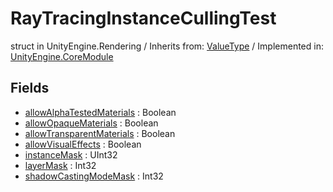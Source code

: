 # RayTracingInstanceCullingTest
struct in UnityEngine.Rendering
 / Inherits from: <a href="https://docs.unity3d.com/6000.0/Documentation/ScriptReference/ValueType.html">ValueType</a> / Implemented in: <a href="https://docs.unity3d.com/6000.0/Documentation/ScriptReference/UnityEngine.CoreModule.html">UnityEngine.CoreModule</a>
## Fields
- <a href="https://docs.unity3d.com/6000.0/Documentation/ScriptReference/RayTracingInstanceCullingTest-allowAlphaTestedMaterials.html">allowAlphaTestedMaterials</a> : Boolean
- <a href="https://docs.unity3d.com/6000.0/Documentation/ScriptReference/RayTracingInstanceCullingTest-allowOpaqueMaterials.html">allowOpaqueMaterials</a> : Boolean
- <a href="https://docs.unity3d.com/6000.0/Documentation/ScriptReference/RayTracingInstanceCullingTest-allowTransparentMaterials.html">allowTransparentMaterials</a> : Boolean
- <a href="https://docs.unity3d.com/6000.0/Documentation/ScriptReference/RayTracingInstanceCullingTest-allowVisualEffects.html">allowVisualEffects</a> : Boolean
- <a href="https://docs.unity3d.com/6000.0/Documentation/ScriptReference/RayTracingInstanceCullingTest-instanceMask.html">instanceMask</a> : UInt32
- <a href="https://docs.unity3d.com/6000.0/Documentation/ScriptReference/RayTracingInstanceCullingTest-layerMask.html">layerMask</a> : Int32
- <a href="https://docs.unity3d.com/6000.0/Documentation/ScriptReference/RayTracingInstanceCullingTest-shadowCastingModeMask.html">shadowCastingModeMask</a> : Int32
